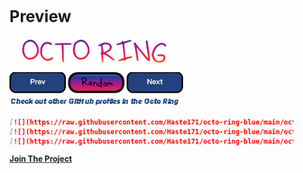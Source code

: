# Preview

[![](https://raw.githubusercontent.com/ssiskskk/Octo-ring-sunset/e8e97894565933b29bb50852644d7bd984fb3a73/octo-ring-main.png)](https://octo-ring.com/)  
[![](https://raw.githubusercontent.com/Haste171/octo-ring-blue/main/octo-previous.png)](https://octo-ring.com/p/Haste171/prev) [![](https://raw.githubusercontent.com/ssiskskk/Octo-ring-sunset/82464f77a1c39408016397560b64431913a6ab43/octo-random.png)](https://octo-ring.com/p/Haste171/random) [![](https://raw.githubusercontent.com/Haste171/octo-ring-blue/main/octo-next.png)](https://octo-ring.com/p/Haste171/next)  
[![](https://raw.githubusercontent.com/Haste171/octo-ring-blue/main/octo-bottom.png)](https://octo-ring.com/)

```md
[![](https://raw.githubusercontent.com/Haste171/octo-ring-blue/main/octo-ring-main.png)](https://octo-ring.com/)  
[![](https://raw.githubusercontent.com/Haste171/octo-ring-blue/main/octo-previous.png)](https://octo-ring.com/p/Haste171/prev) [![](https://raw.githubusercontent.com/Haste171/octo-ring-blue/main/octo-random.png)](https://octo-ring.com/p/Haste171/random) [![](https://raw.githubusercontent.com/Haste171/octo-ring-blue/main/octo-next.png)](https://octo-ring.com/p/Haste171/next)  
[![](https://raw.githubusercontent.com/Haste171/octo-ring-blue/main/octo-bottom.png)](https://octo-ring.com/)
```

**[Join The Project](https://octo-ring.com/)**
